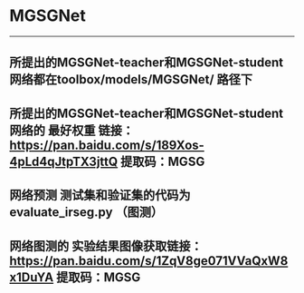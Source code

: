 # MGSGNet
-----------------------------------------------------------------------------------------
所提出的MGSGNet-teacher和MGSGNet-student网络都在toolbox/models/MGSGNet/ 路径下
-----------------------------------------------------------------------------------------
所提出的MGSGNet-teacher和MGSGNet-student网络的 最好权重  链接：https://pan.baidu.com/s/189Xos-4pLd4qJtpTX3jttQ 
提取码：MGSG
------------------------------------------------------------------------------------------
网络预测 测试集和验证集的代码为 evaluate_irseg.py （图测）
------------------------------------------------------------------------------------------
网络图测的 实验结果图像获取链接：https://pan.baidu.com/s/1ZqV8ge071VVaQxW8x1DuYA 
提取码：MGSG
------------------------------------------------------------------------------------------

